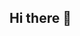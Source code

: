 ## Hi there 👋

<!--
**hyeon-BL/hyeon-BL** is a ✨ _special_ ✨ repository because its `README.md` (this file) appears on your GitHub profile.

Here are some ideas to get you started:

- 🔭 I’m currently studying in DGIST
- 🌱 I'm going to learn advanced techniques in computer vision and artificial intelligence, with a focus on their applications in healthcare and diagnostics.
- 👯 I’m looking to collaborate on projects that leverage technology to address real-world challenges
- 🤔 I’m looking for help with refining my business model and exploring potential funding opportunities for my startup.
- 💬 Ask me about ...
- 📫 How to reach me: ...
- 😄 Pronouns: ...
- ⚡ Fun fact: ...
![hyeon-BL's GitHub stats](https://github-readme-stats.vercel.app/api?username=hyeon-BL&show_icons=true&theme=radical)

